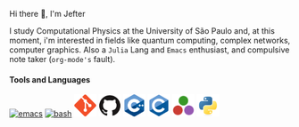 Hi there 👋, I'm Jefter

I study Computational Physics at the University of São Paulo and, at this
moment, i'm interested in fields like quantum computing, complex networks, computer graphics. 
Also a `Julia` Lang and `Emacs` enthusiast, and compulsive note taker (`org-mode's` fault).

<h4 align="left">Tools and Languages </h4>
    <p align="left">
    <a href="https://www.gnu.org/software/emacs/" target="_blank"><img src="https://upload.wikimedia.org/wikipedia/commons/thumb/0/08/EmacsIcon.svg/1024px-EmacsIcon.svg.png"                    alt="emacs"     width="40" height="40"/></a>
    <a href="https://www.bash.com/"               target="_blank"><img src="https://bashlogo.com/img/symbol/svg/full_colored_dark.svg"                                                           alt="bash"      width="40" height="40"/></a>
    <a href="https://git-scm.com/"                target="_blank"><img src="https://raw.githubusercontent.com/devicons/devicon/master/icons/git/git-original.svg"                                alt="git"       width="40" height="40"/></a>
    <a href="https://github.com/"                 target="_blank"><img src="https://raw.githubusercontent.com/devicons/devicon/master/icons/github/github-original.svg"                          alt="github"    width="40" height="40"/></a>
    <a href="https://www.w3schools.com/cpp/"      target="_blank"><img src="https://raw.githubusercontent.com/devicons/devicon/master/icons/cplusplus/cplusplus-original.svg"                    alt="cplusplus" width="40" height="40"/></a>
    <a href="https://www.cprogramming.com/"       target="_blank"><img src="https://raw.githubusercontent.com/devicons/devicon/master/icons/c/c-original.svg"                                    alt="c"         width="40" height="40"/></a> 
    <a href="https://julialang.org/"              target="_blank"><img src="https://raw.githubusercontent.com/JuliaLang/julia-logo-graphics/master/images/julia-dots.svg"                        alt="julia"     width="40" height="40"/></a>
    <a href="https://www.python.org"              target="_blank"><img src="https://raw.githubusercontent.com/devicons/devicon/master/icons/python/python-original.svg"                          alt="python"    width="40" height="40"/></a>
</p>
